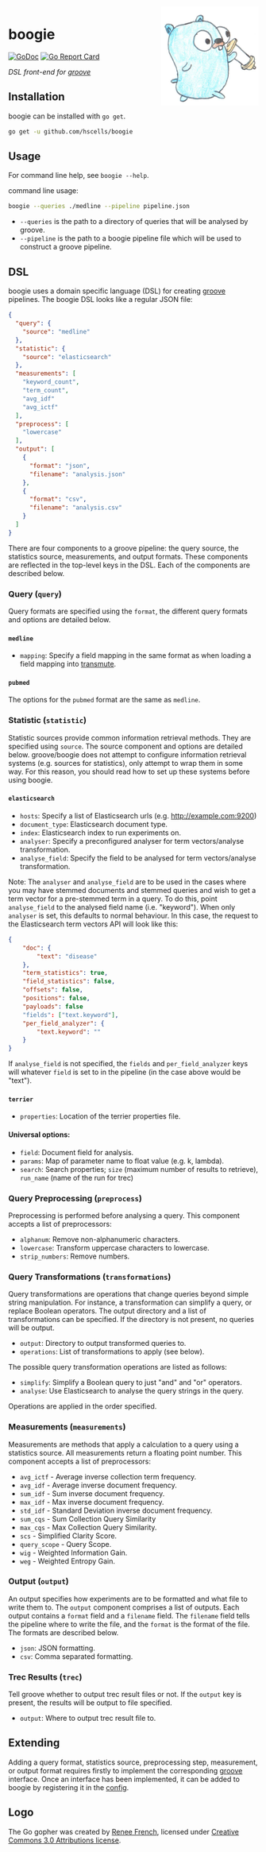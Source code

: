 <img height="200px" src="gopher.png" alt="gopher" align="right"/>

# boogie

[![GoDoc](https://godoc.org/github.com/hscells/boogie?status.svg)](https://godoc.org/github.com/hscells/boogie)
[![Go Report Card](https://goreportcard.com/badge/github.com/hscells/boogie)](https://goreportcard.com/report/github.com/hscells/boogie)

_DSL front-end for [groove](https://github.com/hscells/groove)_

## Installation

boogie can be installed with `go get`.

```bash
go get -u github.com/hscells/boogie
```

## Usage

For command line help, see `boogie --help`.

command line usage:

```bash
boogie --queries ./medline --pipeline pipeline.json
```

 - `--queries` is the path to a directory of queries that will be analysed by groove.
 - `--pipeline` is the path to a boogie pipeline file which will be used to construct a groove pipeline.

## DSL

boogie uses a domain specific language (DSL) for creating [groove](https://github.com/hscells/groove) pipelines.
The boogie DSL looks like a regular JSON file:

```json
{
  "query": {
    "source": "medline"
  },
  "statistic": {
    "source": "elasticsearch"
  },
  "measurements": [
    "keyword_count",
    "term_count",
    "avg_idf"
    "avg_ictf"
  ],
  "preprocess": [
    "lowercase"
  ],
  "output": [
    {
      "format": "json",
      "filename": "analysis.json"
    },
    {
      "format": "csv",
      "filename": "analysis.csv"
    }
  ]
}
```

There are four components to a groove pipeline: the query source, the statistics source, measurements, and output
formats. These components are reflected in the top-level keys in the DSL. Each of the components are described below.

### Query (`query`)

Query formats are specified using the `format`, the different query formats and options are detailed below.

#### `medline`

 - `mapping`: Specify a field mapping in the same format as when loading a field mapping into
 [transmute](https://github.com/hscells/transmute).

#### `pubmed`

The options for the `pubmed` format are the same as `medline`.

### Statistic (`statistic`)

Statistic sources provide common information retrieval methods. They are specified using `source`. The source component
and options are detailed below. groove/boogie does not attempt to configure information retrieval systems (e.g. sources
for statistics), only attempt to wrap them in some way. For this reason, you should read how to set up these systems
before using boogie.

#### `elasticsearch`

 - `hosts`: Specify a list of Elasticsearch urls (e.g. http://example.com:9200)
 - `document_type`: Elasticsearch document type.
 - `index`: Elasticsearch index to run experiments on.
 - `analyser`: Specify a preconfigured analyser for term vectors/analyse transformation.
 - `analyse_field`: Specify the field to be analysed for term vectors/analyse transformation.

Note: The `analyser` and `analyse_field` are to be used in the cases where you may have stemmed documents and stemmed
queries and wish to get a term vector for a pre-stemmed term in a query. To do this, point `analyse_field` to the
analysed field name (i.e. "keyword"). When only `analyser` is set, this defaults to normal behaviour. In this case, the
request to the Elasticsearch term vectors API will look like this:

```json
{
    "doc": {
        "text": "disease"
    },
    "term_statistics": true,
    "field_statistics": false,
    "offsets": false,
    "positions": false,
    "payloads": false
    "fields": ["text.keyword"],
    "per_field_analyzer": {
        "text.keyword": ""
    }
}
```

If `analyse_field` is not specified, the `fields` and `per_field_analyzer` keys will whatever `field` is set to in the
pipeline (in the case above would be "text").

#### `terrier`

 - `properties`: Location of the terrier properties file.

#### Universal options:

 - `field`: Document field for analysis.
 - `params`: Map of parameter name to float value (e.g. k, lambda).
 - `search`: Search properties; `size` (maximum number of results to retrieve), `run_name` (name of the run for trec)

### Query Preprocessing (`preprocess`)

Preprocessing is performed before analysing a query. This component accepts a list of preprocessors:

 - `alphanum`: Remove non-alphanumeric characters.
 - `lowercase`: Transform uppercase characters to lowercase.
 - `strip_numbers`: Remove numbers.

### Query Transformations (`transformations`)

Query transformations are operations that change queries beyond simple string manipulation. For instance, a
transformation can simplify a query, or replace Boolean operators. The output directory and a list of transformations
can be specified. If the directory is not present, no queries will be output.

 - `output`: Directory to output transformed queries to.
 - `operations`: List of transformations to apply (see below).

The possible query transformation operations are listed as follows:

 - `simplify`: Simplify a Boolean query to just "and" and "or" operators.
 - `analyse`: Use Elasticsearch to analyse the query strings in the query.

Operations are applied in the order specified.

### Measurements (`measurements`)

Measurements are methods that apply a calculation to a query using a statistics source. All measurements return a
floating point number. This component accepts a list of preprocessors:

 - `avg_ictf` - Average inverse collection term frequency.
 - `avg_idf` - Average inverse document frequency.
 - `sum_idf` - Sum inverse document frequency.
 - `max_idf` - Max inverse document frequency.
 - `std_idf` - Standard Deviation inverse document frequency.
 - `sum_cqs` - Sum Collection Query Similarity
 - `max_cqs` - Max Collection Query Similarity.
 - `scs` - Simplified Clarity Score.
 - `query_scope` - Query Scope.
 - `wig` - Weighted Information Gain.
 - `weg` - Weighted Entropy Gain.

### Output (`output`)

An output specifies how experiments are to be formatted and what file to write them to. The `output` component comprises
a list of outputs. Each output contains a `format` field and a `filename` field. The `filename` field tells the pipeline
where to write the file, and the `format` is the format of the file. The formats are described below.

 - `json`: JSON formatting.
 - `csv`: Comma separated formatting.

### Trec Results (`trec`)

Tell groove whether to output trec result files or not. If the `output` key is present, the results will be output to
file specified.

 - `output`: Where to output trec result file to.

## Extending

Adding a query format, statistics source, preprocessing step, measurement, or output format requires firstly to
implement the corresponding [groove](https://github.com/hscells/groove) interface. Once an interface has been
implemented, it can be added to boogie by registering it in the [config](config.go).

## Logo

The Go gopher was created by [Renee French](https://reneefrench.blogspot.com/), licensed under
[Creative Commons 3.0 Attributions license](https://creativecommons.org/licenses/by/3.0/).